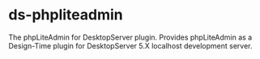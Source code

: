 # ds-phpliteadmin
The phpLiteAdmin for DesktopServer plugin. Provides phpLiteAdmin as a Design-Time plugin for DesktopServer 5.X localhost development server. 
